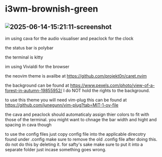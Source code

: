 # i3wm-brownish-green 
## ![2025-06-14-15:21:11-screenshot](https://github.com/user-attachments/assets/d18d1240-62b2-45a3-9e66-5a8fd81520b1)


im using cava for the audio visualiser and peaclock for the clock

the status bar is polybar

the terminal is kitty

im using Vivialdi for the browser

the neovim theme is availbe at https://github.com/projekt0n/caret.nvim

the background can be found at https://www.pexels.com/photo/view-of-a-forest-in-autumn-19855952/
I do NOT hold the rights to the background.

to use this theme you will need vim-plug this can be found at https://github.com/junegunn/vim-plug?tab=MIT-1-ov-file

the cava and peaclock should automaticaly assign thier colors to fit with those of the terminal. you might want to chnage the bar width and hight and spacing in cava though

to use the config files just copy config file into the applicable direcotry found under .config
make sure to remove the old .config file after doing this. do not do this by deleting it. for safty's sake make sure to put it into a separate folder just incase something goes wrong.
